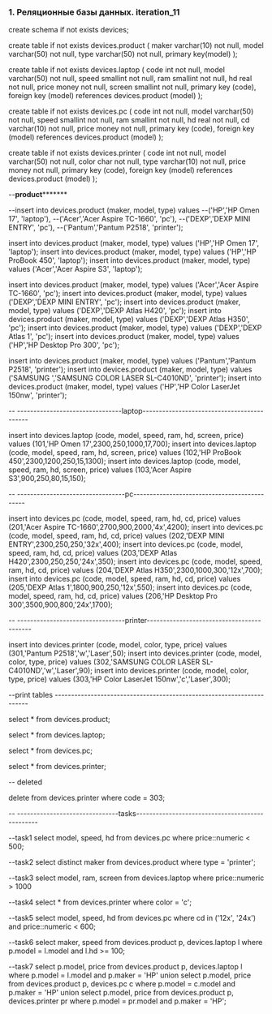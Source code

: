 ### 1. Реляционные базы данных. iteration_11 ###

create schema if not exists devices;

create table if not exists devices.product (
maker varchar(10) not null,
model varchar(50) not null,
type varchar(50) not null,
primary key(model)
);

create table if not exists devices.laptop (
code int not null,
model varchar(50) not null,
speed smallint not null,
ram smallint not null,
hd real not null,
price money not null,
screen smallint not null,
primary key (code),
foreign key (model) references devices.product (model)
);

create table if not exists devices.pc (
code int not null,
model varchar(50) not null,
speed smallint not null,
ram smallint not null,
hd real not null,
cd varchar(10) not null,
price money not null,
primary key (code),
foreign key (model) references devices.product (model)
);

create table if not exists devices.printer (
code int not null,
model varchar(50) not null,
color char not null,
type varchar(10) not null,
price money not null,
primary key (code),
foreign key (model) references devices.product (model)
);

--********************************product***************************************

--insert into devices.product (maker, model, type) values
--('HP','HP Omen 17', 'laptop'),
--('Acer','Acer Aspire TC-1660', 'pc'),
--('DEXP','DEXP MINI ENTRY', 'pc'),
--('Pantum','Pantum P2518', 'printer');

insert into devices.product (maker, model, type) values ('HP','HP Omen 17', 'laptop');
insert into devices.product (maker, model, type) values ('HP','HP ProBook 450', 'laptop');
insert into devices.product (maker, model, type) values ('Acer','Acer Aspire S3', 'laptop');


insert into devices.product (maker, model, type) values ('Acer','Acer Aspire TC-1660', 'pc');
insert into devices.product (maker, model, type) values ('DEXP','DEXP MINI ENTRY', 'pc');
insert into devices.product (maker, model, type) values ('DEXP','DEXP Atlas H420', 'pc');
insert into devices.product (maker, model, type) values ('DEXP','DEXP Atlas H350', 'pc');
insert into devices.product (maker, model, type) values ('DEXP','DEXP Atlas 1', 'pc');
insert into devices.product (maker, model, type) values ('HP','HP Desktop Pro 300', 'pc');


insert into devices.product (maker, model, type) values ('Pantum','Pantum P2518', 'printer');
insert into devices.product (maker, model, type) values ('SAMSUNG ','SAMSUNG COLOR LASER SL-C4010ND', 'printer');
insert into devices.product (maker, model, type) values ('HP','HP Color LaserJet 150nw', 'printer');

-- --------------------------------laptop-------------------------------------------

insert into devices.laptop (code, model, speed, ram, hd, screen, price) values
(101,'HP Omen 17',2300,250,1000,17,700);
insert into devices.laptop (code, model, speed, ram, hd, screen, price) values
(102,'HP ProBook 450',2300,1200,250,15,1300);
insert into devices.laptop (code, model, speed, ram, hd, screen, price) values
(103,'Acer Aspire S3',900,250,80,15,150);

-- ---------------------------------pc---------------------------------------------

insert into devices.pc (code, model, speed, ram, hd, cd, price) values
(201,'Acer Aspire TC-1660',2700,900,2000,'4x',4200);
insert into devices.pc (code, model, speed, ram, hd, cd, price) values
(202,'DEXP MINI ENTRY',2300,250,250,'32x',400);
insert into devices.pc (code, model, speed, ram, hd, cd, price) values
(203,'DEXP Atlas H420',2300,250,250,'24x',350);
insert into devices.pc (code, model, speed, ram, hd, cd, price) values
(204,'DEXP Atlas H350',2300,1000,300,'12x',700);
insert into devices.pc (code, model, speed, ram, hd, cd, price) values
(205,'DEXP Atlas 1',1800,900,250,'12x',550);
insert into devices.pc (code, model, speed, ram, hd, cd, price) values
(206,'HP Desktop Pro 300',3500,900,800,'24x',1700);

-- ---------------------------------printer------------------------------------------

insert into devices.printer (code, model, color, type, price) values
(301,'Pantum P2518','w','Laser',50);
insert into devices.printer (code, model, color, type, price) values
(302,'SAMSUNG COLOR LASER SL-C4010ND','w','Laser',90);
insert into devices.printer (code, model, color, type, price) values
(303,'HP Color LaserJet 150nw','c','Laser',300);


--print tables ----------------------------------------------------------------------

select * from devices.product;

select * from devices.laptop;

select * from devices.pc;

select * from devices.printer;

-- deleted

delete from  devices.printer where code = 303;

-- -------------------------------tasks------------------------------------------------

--task1
select model, speed, hd from devices.pc where price::numeric < 500;

--task2
select distinct maker from devices.product where type = 'printer';

--task3
select model, ram, screen from devices.laptop where price::numeric > 1000

--task4
select * from devices.printer where color = 'c';

--task5
select model, speed, hd from devices.pc where cd in ('12x', '24x') and price::numeric < 600;

--task6
select maker, speed from devices.product p, devices.laptop l where p.model = l.model and l.hd >= 100;

--task7
select p.model, price from devices.product p, devices.laptop l where p.model = l.model and p.maker = 'HP'
union
select p.model, price from devices.product p, devices.pc c where p.model = c.model and p.maker = 'HP'
union
select p.model, price from devices.product p, devices.printer pr where p.model = pr.model and p.maker = 'HP';




